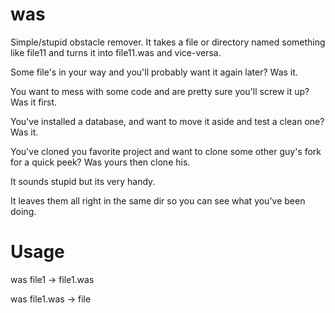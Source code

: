 was
===

Simple/stupid obstacle remover. It takes a file or directory named something like file11 and turns it into file11.was and vice-versa. 

Some file's in your way and you'll probably want it again later?  Was it.

You want to mess with some code and are pretty sure you'll screw it up?  Was it first.

You've installed a database, and want to move it aside and test a clean one?  Was it.

You've cloned you favorite project and want to clone some other guy's fork for a quick peek?  Was yours then clone his.

It sounds stupid but its very handy.

It leaves them all right in the same dir so you can see what you've been doing.


Usage
=====

was file1 -> file1.was

was file1.was -> file

